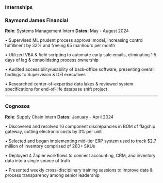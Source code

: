 ### Internships

### Raymond James Financial
**Role:** Systems Management Intern 
**Dates:** May - August 2024

• Supervised ML prudent process approval model, increasing control fulfillment by 32% and freeing 65 manhours per month

• Utilized VBA & field scripting to automate early sale emails, eliminating 1.5 days of lag & consolidating process ownership

• Audited accessibility/usability of back-office software, presenting overall findings to Supervision & DEI executives

• Researched center-of-expertise data lakes & reviewed system specifications for end-of-life database shift project

---

### Cognosos
**Role:** Supply Chain Intern
**Dates:** January - April 2024

• Discovered and resolved 16 component discrepancies in BOM of flagship gateway, cutting electronic costs by 3% per unit

• Selected and began implementing mid-tier ERP system used to track $2.7 million of inventory comprised of 260+ SKUs

• Deployed 4 Zapier workflows to connect accounting, CRM, and inventory data into a single source of truth

• Presented weekly cross-disciplinary training sessions to improve data & process transparency among senior leadership
